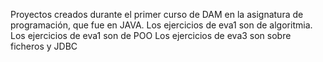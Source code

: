 Proyectos creados durante el primer curso de DAM en la asignatura de programación, que fue en JAVA.
Los ejercicios de eva1 son de algoritmia.
Los ejercicios de eva1 son de POO
Los ejercicios de eva3 son sobre ficheros y JDBC
